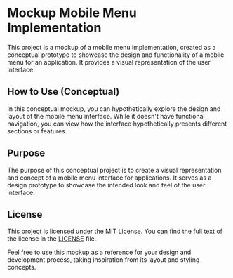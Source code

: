 # Mockup Mobile Menu Implementation

This project is a mockup of a mobile menu implementation, created as a conceptual prototype to showcase the design and functionality of a mobile menu for an application. It provides a visual representation of the user interface.

## How to Use (Conceptual)

In this conceptual mockup, you can hypothetically explore the design and layout of the mobile menu interface. While it doesn't have functional navigation, you can view how the interface hypothetically presents different sections or features.

## Purpose

The purpose of this conceptual project is to create a visual representation and concept of a mobile menu interface for applications. It serves as a design prototype to showcase the intended look and feel of the user interface.

## License

This project is licensed under the MIT License. You can find the full text of the license in the [LICENSE](LICENSE) file.

Feel free to use this mockup as a reference for your design and development process, taking inspiration from its layout and styling concepts.
